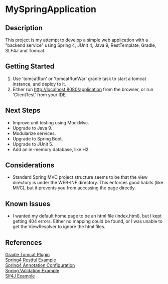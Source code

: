 # MySpringApplication

## Description
This project is my attempt to develop a simple web application with a "backend service" 
using Spring 4, JUnit 4, Java 9, RestTemplate, Gradle, SLF4J and Tomcat.  

## Getting Started
1. Use 'tomcatRun' or 'tomcatRunWar' gradle task to start a tomcat instance, and deploy to it.
2. Either run [http://localhost:8080/application](http://localhost:8080/application) from the
browser, or run 'ClientTest' from your IDE.

## Next Steps
- Improve unit testing using MockMvc.
- Upgrade to Java 9.
- Modularize services.
- Upgrade to Spring Boot.
- Upgrade to JUnit 5.
- Add an in-memory database, like H2.

## Considerations
- Standard Spring MVC project structure seems to be that the view directory is under the 
WEB-INF directory.  This enforces good habits (like MVC), but it prevents you from accessing
the page directly.

## Known Issues
- I wanted my default home page to be an html file (index.html), but I kept getting 404 errors.  Either no mapping could 
be found, or I was unable to get the ViewResolver to ignore the html files. 

## References
[Gradle Tomcat Plugin](https://github.com/bmuschko/gradle-tomcat-plugin)<br/>
[Spring4 Restful Example](https://github.com/viralpatel/spring4-restful-example)<br/>
[Spring4 Annotation Configuration](http://javacodeimpl.blogspot.com/2017/02/spring-4-annotation-configuration.html)<br/>
[Spring Validation Example](https://www.journaldev.com/2668/spring-validation-example-mvc-validator)<br/>
[Slf4J Example](http://makble.com/gradle-slf4j-integration-example-with-eclipse)<br/>
  

